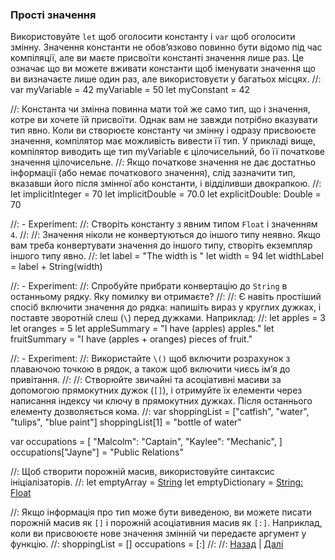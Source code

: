 ### Прості значення
Використовуйте `let` щоб оголосити константу і `var` щоб оголосити змінну. Значення константи не обов’язково повинно бути відомо під час компіляції, але ви маєте присвоїти константі значення лише раз. Це означає що ви можете вживати константи щоб іменувати значення що ви визначаєте лише один раз, але використовуєти у багатьох місцях.
//:
 var myVariable = 42
 myVariable = 50
 let myConstant = 42

//: Константа чи змінна повинна мати той же само тип, що і значення, котре ви хочете їй присвоїти. Однак вам не завжди потрібно вказувати тип явно. Коли ви створюєте константу чи змінну і одразу присвоюєте значення, компілятор має можливість вивести її тип. У прикладі вище, компілятор виводить ще тип myVariable є цілочисельний, бо її початкове значення цілочисельне.
//: Якщо початкове значення не дає достатньо інформації (або немає початкового значення), слід зазначити тип, вказавши його після змінної або константи, і відділивши двокрапкою.
//:
let implicitInteger = 70
let implicitDouble = 70.0
let explicitDouble: Double = 70

//: - Experiment:
//: Створіть константу з явним типом `Float` і значенням `4`.
//:
//: Значення ніколи не конвертуються до іншого типу неявно. Якщо вам треба конвертувати значення до іншого типу, створіть екземпляр іншого типу явно.
//:
 let label = "The width is "
 let width = 94
 let widthLabel = label + String(width)

//: - Experiment:
//: Спробуйте прибрати конвертацію до `String` в останньому рядку. Яку помилку ви отримаєте?
//:
//: Є навіть простіший спосіб включити значення до рядка: напишіть вираз у круглих дужках, і поставте зворотній слеш (`\`) перед дужками. Наприклад:
//:
 let apples = 3
 let oranges = 5
 let appleSummary = "I have \(apples) apples."
 let fruitSummary = "I have \(apples + oranges) pieces of fruit."

//: - Experiment:
//: Використайте `\()` щоб включити розрахунок з плаваючою точкою в рядок, а також щоб включити чиєсь ім’я до привітання.
//:
//: Створюйте звичайні та асоціативні масиви за допомогою прямокутних дужок (`[]`), і отримуйте їх елементи через написання індексу чи ключу в прямокутних дужках. Після останнього елементу дозволяється кома.
//:
 var shoppingList = ["catfish", "water", "tulips", "blue paint"]
 shoppingList[1] = "bottle of water"
 
 var occupations = [
 "Malcolm": "Captain",
 "Kaylee": "Mechanic",
 ]
 occupations["Jayne"] = "Public Relations"

//: Щоб створити порожній масив, використовуйте синтаксис ініціалізаторів.
//:
 let emptyArray = [String]()
 let emptyDictionary = [String: Float]()

//: Якщо інформація про тип може бути виведеною, ви можете писати порожній масив як `[]` і порожній асоціативния масив як `[:]`. Наприклад, коли ви присвоюєте нове значення змінній чи передаєте аргумент у функцію.
//:
 shoppingList = []
 occupations = [:]
//:
//: [Назад](@previous) | [Далі](@next)

